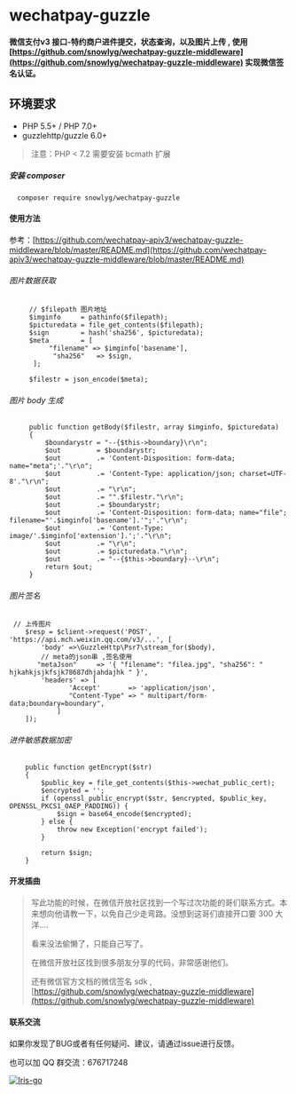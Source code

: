 # wechatpay-guzzle

#### 微信支付v3 接口-特约商户进件提交，状态查询，以及图片上传 ,  使用 [https://github.com/snowlyg/wechatpay-guzzle-middleware](https://github.com/snowlyg/wechatpay-guzzle-middleware) 实现微信签名认证。

## 环境要求

+ PHP 5.5+ / PHP 7.0+
+ guzzlehttp/guzzle 6.0+

> 注意：PHP < 7.2 需要安装 bcmath 扩展
>

##### 安装  composer
```shell script
  composer require snowlyg/wechatpay-guzzle
```


#### 使用方法
参考：[https://github.com/wechatpay-apiv3/wechatpay-guzzle-middleware/blob/master/README.md](https://github.com/wechatpay-apiv3/wechatpay-guzzle-middleware/blob/master/README.md)

###### 图片数据获取
```
     // $filepath 图片地址
     $imginfo     = pathinfo($filepath);
     $picturedata = file_get_contents($filepath);
     $sign        = hash('sha256', $picturedata);
     $meta        = [
          "filename" => $imginfo['basename'],
           "sha256"   => $sign,
      ];

     $filestr = json_encode($meta);
```

###### 图片 body 生成
```
     public function getBody($filestr, array $imginfo, $picturedata)
     {
         $boundarystr = "--{$this->boundary}\r\n";
         $out         = $boundarystr;
         $out         .= 'Content-Disposition: form-data; name="meta";'."\r\n";
         $out         .= 'Content-Type: application/json; charset=UTF-8'."\r\n";
         $out         .= "\r\n";
         $out         .= "".$filestr."\r\n";
         $out         .= $boundarystr;
         $out         .= 'Content-Disposition: form-data; name="file"; filename="'.$imginfo['basename'].'";'."\r\n";
         $out         .= 'Content-Type: image/'.$imginfo['extension'].';'."\r\n";
         $out         .= "\r\n";
         $out         .= $picturedata."\r\n";
         $out         .= "--{$this->boundary}--\r\n";
         return $out;
     }
```

###### 图片签名
```
 // 上传图片
    $resp = $client->request('POST', 'https://api.mch.weixin.qq.com/v3/...', [
        'body' =>\GuzzleHttp\Psr7\stream_for($body),
        // meta的json串 ,签名使用
       "metaJson"     => '{ "filename": "filea.jpg", "sha256": " hjkahkjsjkfsjk78687dhjahdajhk " }',
        'headers' => [ 
               'Accept'       => 'application/json',
               "Content-Type" => " multipart/form-data;boundary=boundary",
            ]
    ]);
```


###### 进件敏感数据加密
```
    public function getEncrypt($str)
    {
        $public_key = file_get_contents($this->wechat_public_cert);
        $encrypted = '';
        if (openssl_public_encrypt($str, $encrypted, $public_key, OPENSSL_PKCS1_OAEP_PADDING)) {
            $sign = base64_encode($encrypted);
        } else {
            throw new Exception('encrypt failed');
        }

        return $sign;
    }

```

#### 开发插曲

> 写此功能的时候，在微信开放社区找到一个写过次功能的哥们联系方式。本来想向他请教一下，以免自己少走弯路。没想到这哥们直接开口要 300 大洋....
>
> 看来没法偷懒了，只能自己写了。
>
> 在微信开放社区找到很多朋友分享的代码，非常感谢他们。
>
> 还有微信官方文档的微信签名 sdk , [https://github.com/snowlyg/wechatpay-guzzle-middleware](https://github.com/snowlyg/wechatpay-guzzle-middleware) 
>



#### 联系交流
如果你发现了BUG或者有任何疑问、建议，请通过issue进行反馈。

也可以加 QQ 群交流：676717248

<a target="_blank" href="//shang.qq.com/wpa/qunwpa?idkey=cc99ccf86be594e790eacc91193789746af7df4a88e84fe949e61e5c6d63537c"><img border="0" src="http://pub.idqqimg.com/wpa/images/group.png" alt="Iris-go" title="Iris-go"></a>




